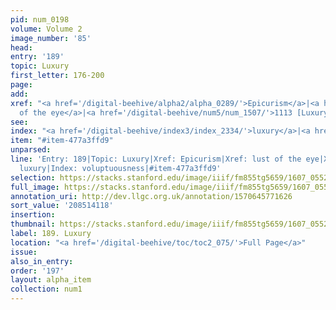 ```yaml
---
pid: num_0198
volume: Volume 2
image_number: '85'
head:
entry: '189'
topic: Luxury
first_letter: 176-200
page:
add:
xref: "<a href='/digital-beehive/alpha2/alpha_0289/'>Epicurism</a>|<a href='/digital-beehive/alpha2/alpha_0308/'>lust
  of the eye</a>|<a href='/digital-beehive/num5/num_1507/'>1113 [Luxury]</a>"
see:
index: "<a href='/digital-beehive/index3/index_2334/'>luxury</a>|<a href='/digital-beehive/index5/index_4360/'>voluptuousness</a>"
item: "#item-477a3ffd9"
unparsed:
line: 'Entry: 189|Topic: Luxury|Xref: Epicurism|Xref: lust of the eye|Xref: 1113 [Luxury]|Index:
  luxury|Index: voluptuousness|#item-477a3ffd9'
selection: https://stacks.stanford.edu/image/iiif/fm855tg5659/1607_0552/297,4118,3025,412/full/0/default.jpg
full_image: https://stacks.stanford.edu/image/iiif/fm855tg5659/1607_0552/full/full/0/default.jpg
annotation_uri: http://dev.llgc.org.uk/annotation/1570645771626
sort_value: '208514118'
insertion:
thumbnail: https://stacks.stanford.edu/image/iiif/fm855tg5659/1607_0552/297,4118,600,180/250,/0/default.jpg
label: 189. Luxury
location: "<a href='/digital-beehive/toc/toc2_075/'>Full Page</a>"
issue:
also_in_entry:
order: '197'
layout: alpha_item
collection: num1
---
```

